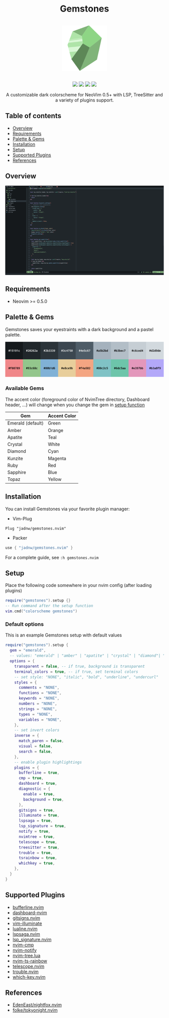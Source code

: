 <h1 align="center">Gemstones</h1>
<br />
<div align="center">
  <img
    width="144px"
    height="144px"
    src="https://raw.githubusercontent.com/jadnw/gemstones.nvim/main/media/logo.svg"
    alt="gemstones logo"
  />
</div>
<br />
<p align="center">
  <a href="https://github.com/jadnw/gemstones.nvim/stargazers"><img src="https://img.shields.io/github/stars/jadnw/gemstones.nvim?colorA=1b2125&colorB=73aace&style=for-the-badge"></a>
  <a href="https://github.com/jadnw/gemstones.nvim/issues"><img src="https://img.shields.io/github/issues/jadnw/gemstones.nvim?colorA=1b2125&colorB=f08789&style=for-the-badge"></a>
  <a href="https://github.com/jadnw/gemstones.nvim/contributors"><img src="https://img.shields.io/github/contributors/jadnw/gemstones.nvim?colorA=1b2125&colorB=83c1ae&style=for-the-badge"></a>
  <a href="https://github.com/jadnw/gemstones.nvim/network/members"><img src="https://img.shields.io/github/forks/jadnw/gemstones.nvim?colorA=1b2125&colorB=b3a8f9&style=for-the-badge"></a>
</p>

<p align="center">
  A customizable dark colorscheme for NeoVim 0.5+ with LSP, TreeSitter and a variety of plugins support.
</p>

## Table of contents

- [Overview](#overview)
- [Requirements](#requirements)
- [Palette & Gems](#palette-gems)
- [Installation](#Installation)
- [Setup](#setup)
- [Supported Plugins](#supported-plugins)
- [References](#references)

## Overview

<div align="center">
  <img 
    src="https://raw.githubusercontent.com/jadnw/gemstones.nvim/main/media/screenshot.png"
    alt="Default Screenshot"
  />
</div>

## Requirements

- Neovim >= 0.5.0

## Palette & Gems

Gemstones saves your eyestraints with a dark background and a pastel palette.

<div align="center">
  <img 
    src="https://raw.githubusercontent.com/jadnw/gemstones.nvim/main/media/palette.svg"
    alt="Gemstones Palette"
  />
</div>

### Available Gems

The accent color (foreground color of NvimTree directory, Dashboard header, ...)
will change when you change the gem in [setup function](#setup)

|Gem                |Accent Color   |
|-------------------|---------------|
|Emerald (default)  |Green          |
|Amber              |Orange         |
|Apatite            |Teal           |
|Crystal            |White          |
|Diamond            |Cyan           |
|Kunzite            |Magenta        |
|Ruby               |Red            |
|Sapphire           |Blue           |
|Topaz              |Yellow         |

## Installation

You can install Gemstones via your favorite plugin manager:

- Vim-Plug
```vim
Plug "jadnw/gemstones.nvim"
```

- Packer
```lua
use { "jadnw/gemstones.nvim" }
```

For a complete guide, see ```:h gemstones.nvim```

## Setup

Place the following code somewhere in your nvim config (after loading plugins)

```lua
require("gemstones").setup {}
-- Run command after the setup function
vim.cmd("colorscheme gemstones")
```

### Default options

This is an example Gemstones setup with default values

```lua
require("gemstones").setup {
  gem = "emerald",
  -- values: "emerald" | "amber" | "apatite" | "crystal" | "diamond"| "kunzite" | "ruby" | "sapphire" | "topaz"
  options = {
    transparent = false, -- if true, background is transparent
    terminal_colors = true, -- if true, set terminal colors
    -- set style: "NONE", "italic", "bold", "underline", "undercurl"
    styles = {
      comments = "NONE",
      functions = "NONE",
      keywords = "NONE",
      numbers = "NONE",
      strings = "NONE",
      types = "NONE",
      variables = "NONE",
    },
    -- set invert colors
    inverse = {
      match_paren = false,
      visual = false,
      search = false,
    },
    -- enable plugin highlightings
    plugins = {
      bufferline = true,
      cmp = true,
      dashboard = true,
      diagnostic = {
        enable = true,
        background = true,
      },
      gitsigns = true,
      illuminate = true,
      lspsaga = true,
      lsp_signature = true,
      notify = true,
      nvimtree = true,
      telescope = true,
      treesitter = true,
      trouble = true,
      tsrainbow = true,
      whichkey = true,
    },
  }
}
```

## Supported Plugins

- [bufferline.nvim](https://github.com/akinsho/bufferline.nvim)
- [dashboard-nvim](https://github.com/glepnir/dashboard-nvim)
- [gitsigns.nvim](https://github.com/lewis6991/gitsigns.nvim)
- [vim-illuminate](https://github.com/RRethy/vim-illuminate)
- [lualine.nvim](https://github.com/nvim-lualine/lualine.nvim)
- [lspsaga.nvim](https://github.com/glepnir/lspsaga.nvim)
- [lsp_signature.nvim](https://github.com/ray-x/lsp_signature)
- [nvim-cmp](https://github.com/hrsh7th/nvim-cmp)
- [nvim-notify](https://github.com/rcarriga/nvim-notify)
- [nvim-tree.lua](https://github.com/kyazdani42/nvim-tree.lua)
- [nvim-ts-rainbow](https://github.com/p00f/nvim-ts-rainbow)
- [telescope.nvim](https://github.com/nvim-telescope/telescope.nvim)
- [trouble.nvim](https://github.com/folke/trouble.nvim)
- [which-key.nvim](https://github.com/folke/which-key.nvim)

## References

- [EdenEast/nightfox.nvim](https://github.com/EdenEast/nightfox.nvim)
- [folke/tokyonight.nvim](https://github.com/folke/tokyonight.nvim)
